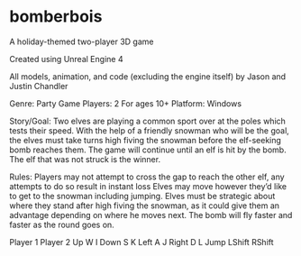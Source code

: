 # bomberbois
A holiday-themed two-player 3D game

Created using Unreal Engine 4

All models, animation, and code (excluding the engine itself) by Jason and Justin Chandler

Genre: Party Game
Players: 2
For ages 10+
Platform: Windows

Story/Goal:
Two elves are playing a common sport over at the poles which tests their speed. With the help of a friendly snowman who will be the goal, the elves must take turns high fiving the snowman before the elf-seeking bomb reaches them. The game will continue until an elf is hit by the bomb. The elf that was not struck is the winner.

Rules:
Players may not attempt to cross the gap to reach the other elf, any attempts to do so result in instant loss
Elves may move however they’d like to get to the snowman including jumping.
Elves must be strategic about where they stand after high fiving the snowman, as it could give them an advantage depending on where he moves next.
The bomb will fly faster and faster as the round goes on.

Player 1        Player 2
Up     W        I
Down   S        K
Left   A        J
Right  D        L
Jump   LShift   RShift
